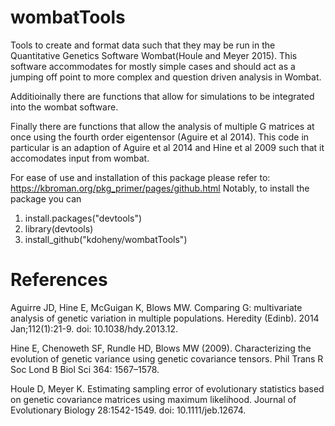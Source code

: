 # wombatTools
Tools to create and format data such that they may be run in the Quantitative Genetics Software Wombat(Houle and Meyer 2015). This software accommodates for mostly simple cases and should act as a jumping off point to more complex and question driven analysis in Wombat.

Additioinally there are functions that allow for simulations to be integrated into the wombat software.

Finally there are functions that allow the analysis of multiple G matrices at once using the fourth order eigentensor (Aguire et al 2014). This code in particular is an adaption of Aguire et al 2014 and Hine et al 2009 such that it accomodates input from wombat.

For ease of use and installation of this package please refer to: https://kbroman.org/pkg_primer/pages/github.html
Notably, to install the package you can 
1) install.packages("devtools")
2) library(devtools)
3) install_github("kdoheny/wombatTools")

# References 

Aguirre JD, Hine E, McGuigan K, Blows MW. Comparing G: multivariate analysis of genetic variation in multiple populations. Heredity (Edinb). 2014 Jan;112(1):21-9. doi: 10.1038/hdy.2013.12.

Hine E, Chenoweth SF, Rundle HD, Blows MW (2009). Characterizing the evolution of genetic variance using genetic covariance tensors. Phil Trans R Soc Lond B Biol Sci 364: 1567–1578.

Houle D, Meyer K. Estimating sampling error of evolutionary statistics based on genetic covariance matrices using maximum likelihood. Journal of Evolutionary Biology 28:1542-1549. doi: 10.1111/jeb.12674.
